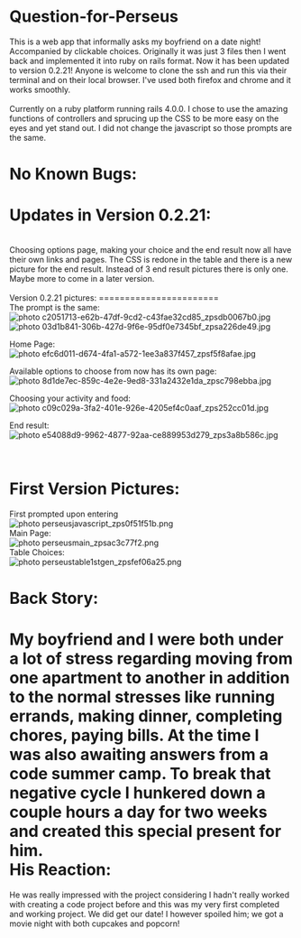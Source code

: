 Question-for-Perseus
====================
This is a web app that informally asks my boyfriend on a date night!
Accompanied by clickable choices. Originally it was just 3 files then
I went back and implemented it into ruby on rails format. Now it has 
been updated to version 0.2.21! Anyone is welcome to clone the ssh and 
run this via their terminal and on their local browser. I've used both 
firefox and chrome and it works smoothly. 
<br>
<br>
Currently on a ruby platform running rails 4.0.0. I chose to use
the amazing functions of controllers and sprucing up the CSS to 
be more easy on the eyes and yet stand out. I did not change the
javascript so those prompts are the same.
<br>

No Known Bugs:
===========

Updates in Version 0.2.21:
==========================
<br>
Choosing options page, making your choice and the end result now all have their own links and pages.
The CSS is redone in the table and there is a new picture for the end result. Instead of 3 end result
pictures there is only one. Maybe more to come in a later version.<br>
<br>
Version 0.2.21 pictures:
=======================
<br>
The prompt is the same:<br>
<img src="http://i20.photobucket.com/albums/b211/krystlephoto/website/c2051713-e62b-47df-9cd2-c43fae32cd85_zpsdb0067b0.jpg" border="0" alt=" photo c2051713-e62b-47df-9cd2-c43fae32cd85_zpsdb0067b0.jpg"/><br>
<img src="http://i20.photobucket.com/albums/b211/krystlephoto/website/03d1b841-306b-427d-9f6e-95df0e7345bf_zpsa226de49.jpg" border="0" alt=" photo 03d1b841-306b-427d-9f6e-95df0e7345bf_zpsa226de49.jpg"/><br>

Home Page:<br>
<img src="http://i20.photobucket.com/albums/b211/krystlephoto/website/efc6d011-d674-4fa1-a572-1ee3a837f457_zpsf5f8afae.jpg" border="0" alt=" photo efc6d011-d674-4fa1-a572-1ee3a837f457_zpsf5f8afae.jpg"/><br>

Available options to choose from now has its own page:<br>
<img src="http://i20.photobucket.com/albums/b211/krystlephoto/website/8d1de7ec-859c-4e2e-9ed8-331a2432e1da_zpsc798ebba.jpg" border="0" alt=" photo 8d1de7ec-859c-4e2e-9ed8-331a2432e1da_zpsc798ebba.jpg"/><br>

Choosing your activity and food: <br>
<img src="http://i20.photobucket.com/albums/b211/krystlephoto/website/c09c029a-3fa2-401e-926e-4205ef4c0aaf_zps252cc01d.jpg" border="0" alt=" photo c09c029a-3fa2-401e-926e-4205ef4c0aaf_zps252cc01d.jpg"/><br>

End result:<br>
<img src="http://i20.photobucket.com/albums/b211/krystlephoto/website/e54088d9-9962-4877-92aa-ce889953d279_zps3a8b586c.jpg" border="0" alt=" photo e54088d9-9962-4877-92aa-ce889953d279_zps3a8b586c.jpg"/><br>

<br>

First Version Pictures:
========================
First prompted upon entering<br>
<img src="http://i20.photobucket.com/albums/b211/krystlephoto/perseusjavascript_zps0f51f51b.png" border="0" alt=" photo perseusjavascript_zps0f51f51b.png"/><br>
Main Page:<br>
<img src="http://i20.photobucket.com/albums/b211/krystlephoto/perseusmain_zpsac3c77f2.png" border="0" alt=" photo perseusmain_zpsac3c77f2.png"/><br>
Table Choices:<br>
<img src="http://i20.photobucket.com/albums/b211/krystlephoto/perseustable1stgen_zpsfef06a25.png" border="0" alt=" photo perseustable1stgen_zpsfef06a25.png"/><br>

Back Story:
=============
My boyfriend and I were both under a lot of stress regarding 
moving from one apartment to another in addition to the normal stresses like 
running errands, making dinner, completing chores, paying bills. At the time
I was also awaiting answers from a code summer camp. To break that negative cycle 
I hunkered down a couple hours a day for two weeks and created this special present for him.
<br>
His Reaction:
===============
He was really impressed with the project considering I hadn't really worked
with creating a code project before and this was my very first completed and working project. 
We did get our date! I however spoiled him; we got a movie night with both cupcakes and popcorn!<br>
<br>
